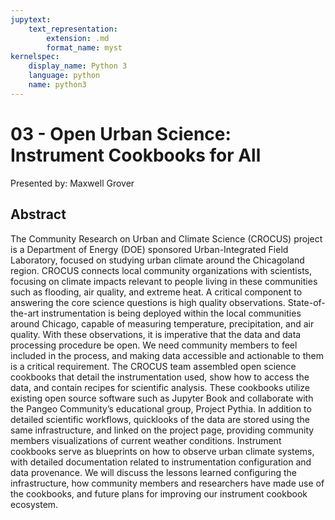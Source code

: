 ```yaml
---
jupytext:
    text_representation:
        extension: .md
        format_name: myst
kernelspec:
    display_name: Python 3
    language: python
    name: python3
---
```

# 03 - 	Open Urban Science: Instrument Cookbooks for All

Presented by: Maxwell Grover

## Abstract 
The Community Research on Urban and Climate Science (CROCUS) project is a Department of Energy (DOE) sponsored Urban-Integrated Field Laboratory, focused on studying urban climate around the Chicagoland region. CROCUS connects local community organizations with scientists, focusing on climate impacts relevant to people living in these communities such as flooding, air quality, and extreme heat. A critical component to answering the core science questions is high quality observations. State-of-the-art instrumentation is being deployed within the local communities around Chicago, capable of measuring temperature, precipitation, and air quality. With these observations, it is imperative that the data and data processing procedure be open. We need community members to feel included in the process, and making data accessible and actionable to them is a critical requirement. The CROCUS team assembled open science cookbooks that detail the instrumentation used, show how to access the data, and contain recipes for scientific analysis. These cookbooks utilize existing open source software such as Jupyter Book and collaborate with the Pangeo Community’s educational group, Project Pythia. In addition to detailed scientific workflows, quicklooks of the data are stored using the same infrastructure, and linked on the project page, providing community members visualizations of current weather conditions. Instrument cookbooks serve as blueprints on how to observe urban climate systems, with detailed documentation related to instrumentation configuration and data provenance. We will discuss the lessons learned configuring the infrastructure, how community members and researchers have made use of the cookbooks, and future plans for improving our instrument cookbook ecosystem.